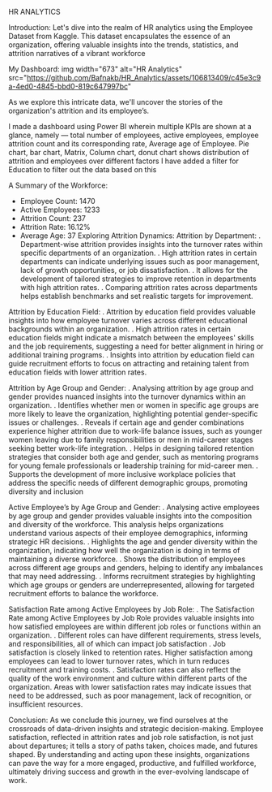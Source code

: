 HR ANALYTICS

Introduction:
Let's dive into the realm of HR analytics using the Employee Dataset from Kaggle. This dataset encapsulates the essence of an organization, offering valuable insights into the trends, statistics, and attrition narratives of a vibrant workforce

My Dashboard:
img width="673" alt="HR Analytics" src="https://github.com/Bafnakb/HR_Analytics/assets/106813409/c45e3c9a-4ed0-4845-bbd0-819c647997bc"
 

As we explore this intricate data, we'll uncover the stories of the organization's attrition and its employee’s.

I made a dashboard using Power BI wherein multiple KPIs are shown at a glance, namely — total number of employees, active employees, employee attrition count and its corresponding rate, Average age of Employee. 
Pie chart, bar chart, Matrix, Column chart, donut chart shows distribution of attrition and employees over different factors
I have added a filter for Education to filter out the data based on this

A Summary of the Workforce:
- Employee Count: 1470 
- Active Employees: 1233 
- Attrition Count: 237
- Attrition Rate: 16.12%
- Average Age: 37
Exploring Attrition Dynamics:
Attrition by Department: 
.	Department-wise attrition provides insights into the turnover rates within specific departments of an organization.
.	High attrition rates in certain departments can indicate underlying issues such as poor management, lack of growth opportunities, or job dissatisfaction.
.	It allows for the development of tailored strategies to improve retention in departments with high attrition rates.
.	Comparing attrition rates across departments helps establish benchmarks and set realistic targets for improvement.

Attrition by Education Field: 
.	Attrition by education field provides valuable insights into how employee turnover varies across different educational backgrounds within an organization.
.	High attrition rates in certain education fields might indicate a mismatch between the employees' skills and the job requirements, suggesting a need for better alignment in hiring or additional training programs.
.	Insights into attrition by education field can guide recruitment efforts to focus on attracting and retaining talent from education fields with lower attrition rates.

Attrition by Age Group and Gender: 
.	Analysing attrition by age group and gender provides nuanced insights into the turnover dynamics within an organization.
.	Identifies whether men or women in specific age groups are more likely to leave the organization, highlighting potential gender-specific issues or challenges.
.	Reveals if certain age and gender combinations experience higher attrition due to work-life balance issues, such as younger women leaving due to family responsibilities or men in mid-career stages seeking better work-life integration.
.	Helps in designing tailored retention strategies that consider both age and gender, such as mentoring programs for young female professionals or leadership training for mid-career men.
.	Supports the development of more inclusive workplace policies that address the specific needs of different demographic groups, promoting diversity and inclusion

Active Employee’s by Age Group and Gender:
.	Analysing active employees by age group and gender provides valuable insights into the composition and diversity of the workforce. This analysis helps organizations understand various aspects of their employee demographics, informing strategic HR decisions.
.	Highlights the age and gender diversity within the organization, indicating how well the organization is doing in terms of maintaining a diverse workforce.
.	Shows the distribution of employees across different age groups and genders, helping to identify any imbalances that may need addressing.
.	Informs recruitment strategies by highlighting which age groups or genders are underrepresented, allowing for targeted recruitment efforts to balance the workforce.

Satisfaction Rate among Active Employees by Job Role: 
.	The Satisfaction Rate among Active Employees by Job Role provides valuable insights into how satisfied employees are within different job roles or functions within an organization.
.	Different roles can have different requirements, stress levels, and responsibilities, all of which can impact job satisfaction
.	Job satisfaction is closely linked to retention rates. Higher satisfaction among employees can lead to lower turnover rates, which in turn reduces recruitment and training costs.
.	Satisfaction rates can also reflect the quality of the work environment and culture within different parts of the organization. Areas with lower satisfaction rates may indicate issues that need to be addressed, such as poor management, lack of recognition, or insufficient resources.

Conclusion:
As we conclude this journey, we find ourselves at the crossroads of data-driven insights and strategic decision-making. Employee satisfaction, reflected in attrition rates and job role satisfaction, is not just about departures; it tells a story of paths taken, choices made, and futures shaped. By understanding and acting upon these insights, organizations can pave the way for a more engaged, productive, and fulfilled workforce, ultimately driving success and growth in the ever-evolving landscape of work.

